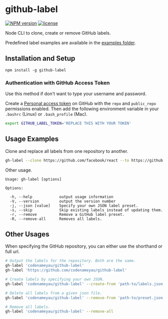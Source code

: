 # github-label

[![NPM version](http://img.shields.io/npm/v/github-label.svg)](https://www.npmjs.org/package/github-label)
[![license](http://img.shields.io/badge/license-MIT-brightgreen.svg)](https://github.com/codenameyau/github-label/blob/master/LICENSE)

Node CLI to clone, create or remove GitHub labels.

Predefined label examples are available in the [examples folder](https://github.com/codenameyau/github-label/tree/master/examples).

## Installation and Setup
```
npm install -g github-label
```

### Authentication with GitHub Access Token
Use this method if don't want to type your username and password.

Create a [Personal access token](https://github.com/settings/tokens) on GitHub
with the `repo` and `public_repo` permissions enabled. Then add the following
environment variable in your `.bashrc` (Linux) or `.bash_profile` (Mac).

```bash
export GITHUB_LABEL_TOKEN='REPLACE THIS WITH YOUR TOKEN'
```

## Usage Examples

Clone and replace all labels from one repository to another.

```sh
gh-label --clone https://github.com/facebook/react --to https://github.com/codenameyau/github-label
```

Other usage.
```
Usage: gh-label [options]

Options:

  -h, --help            output usage information
  -V, --version         output the version number
  -j, --json [value]    Specify your own JSON label preset.
  -s, --skip            Skip existing labels instead of updating them.
  -r, --remove          Remove a GitHub label preset.
  -R, --remove-all      Removes all labels.
```

## Other Usages
When specifying the GitHub repository, you can either use the shorthand or full url.

```bash
# Output the labels for the repository. Both are the same.
gh-label 'codenameyau/github-label'
gh-label 'https://github.com/codenameyau/github-label'

# Create labels by specifying your own JSON.
gh-label 'codenameyau/github-label' --create-from 'path-to/labels.json'

# Delete all labels from a given json file.
gh-label 'codenameyau/github-label' --remove-from 'path-to/preset.json'

# Remove all labels.
gh-label 'codenameyau/github-label' --remove-all
```
